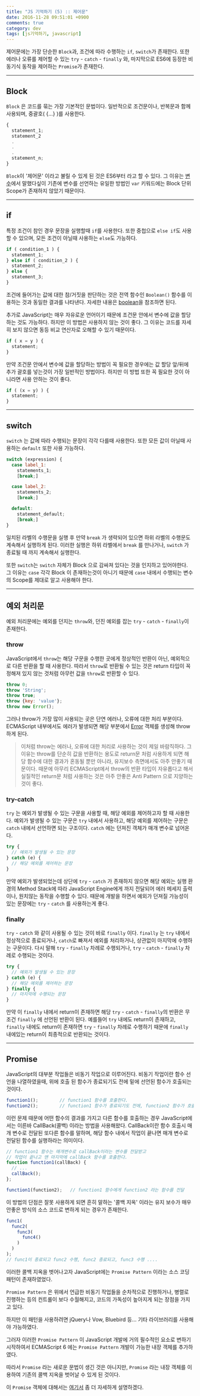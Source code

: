 ```yaml
---
title: "JS 기억하기 (5) :: 제어문"
date: 2016-11-28 09:51:01 +0900
comments: true
category: dev
tags: [js기억하기, javascript]
---
```


제어문에는 가장 단순한 `Block`과,
조건에 따라 수행하는 `if`, `switch`가 존재한다.
또한 에러나 오류를 제어할 수 있는 `try` - `catch` - `finally` 와,
마지막으로 ES6에 등장한 비동기식 동작을 제어하는 `Promise`가 존재한다.

---

## Block
`Block` 은 코드를 묶는 가장 기본적인 문법이다.
일반적으로 조건문이나, 반복문과 함께 사용되며, 중괄호( {...} )를 사용한다.

```js
{
  statement_1;
  statement_2
  .
  .
  .
  statement_n;
}
```

`Block`이 '제어문' 이라고 불릴 수 있게 된 것은 ES6부터 라고 할 수 있다.
그 이유는 [변수](./03-variable.ko-KR.md)에서 말했다싶이
기존에 변수를 선언하는 유일한 방법인 `var` 키워드에는 Block 단위 Scope가 존재하지 않았기 때문이다.

---

## if
특정 조건이 참인 경우 문장을 실행할때 `if`를 사용한다.
또한 중첩으로 `else if`도 사용할 수 있으며, 모든 조건이 아닐때 사용하는 `else`도 가능하다.

```js
if ( condition_1 ) {
  statement_1;
} else if ( condition_2 ) {
  statement_2;
} else {
  statement_3;
}
```

조건에 들어가는 값에 대한 참/거짓을 판단하는 것은 전역 함수인 `Boolean()` 함수를 이용하는 것과 동일한 결과를 나타낸다.
자세한 내용은 [boolean](/dev/post/5)을 참조하면 된다.

추가로 JavaScript는 매우 자유로운 언어이기 때문에 조건문 안에서 변수에 값을 할당하는 것도 가능하다.
하지만 이 방법은 사용하지 않는 것이 좋다.
그 이유는 코드를 자세히 보지 않으면 동등 비교 연산자로 오해할 수 있기 때문이다.

```js
if ( x = y ) {
  statement;
}
```

만약 조건문 안에서 변수에 값을 할당하는 방법이 꼭 필요한 경우에는
값 할당 앞/뒤에 추가 괄호를 넣는것이 가장 일반적인 방법이다.
하지만 이 방법 또한 꼭 필요한 것이 아니라면 사용 안하는 것이 좋다.

```js
if ( (x = y) ) {
  statement;
}
```

---

## switch
`switch` 는 값에 따라 수행되는 문장이 각각 다를때 사용한다.
또한 모든 값이 아닐때 사용하는 `default` 또한 사용 가능하다.

```js
switch (expression) {
  case label_1:
    statements_1;
    [break;]

  case label_2:
    statements_2;
    [break;]

  default:
    statement_default;
    [break;]
}
```

일치된 라벨의 수행문을 실행 후 만약 `break` 가 생략되어 있으면 하위 라벨의 수행문도 계속해서 실행하게 된다.
이러한 실행은 하위 라벨에서 `break` 를 만나거나, `switch` 가 종료될 때 까지 계속해서 실행한다.

또한 `switch`는 `switch` 자체가 Block 으로 감싸져 있다는 것을 인지하고 있어야한다.
그 이유는 `case` 각각 Block 이 존재하는것이 아니기 때문에
`case` 내에서 수행되는 변수의 Scope를 제대로 알고 사용해야 한다.

---

## 예외 처리문
예외 처리문에는 예외를 던지는 `throw`와,
던진 예외를 잡는 `try` - `catch` - `finally`이 존재한다.

### throw
JavaScript에서 `throw`는 해당 구문을 수행한 곳에게
정상적인 반환이 아닌, 예외적으로 다른 반환을 할 때 사용한다.
따라서 `throw`로 반환될 수 있는 것은 return 타입이 꼭 정해져 있지 않는 것처럼
아무런 값을 `throw`로 반환할 수 있다.

```js
throw 0;
throw 'String';
throw true;
throw {key: 'value'};
throw new Error();
```

그러나 throw가 가장 많이 사용되는 곳은 단연 에러나, 오류에 대한 처리 부분이다.
ECMAScript 내부에서도 에러가 발생되면 해당 부분에서 [Error](/dev/post/6) 객체를 생성해 throw하게 된다.

> 이처럼 throw는 에러나, 오류에 대한 처리로 사용하는 것이 제일 바람직하다.
그 이유는 throw를 단순히 값을 반환하는 용도로 return문 처럼 사용하게 되면
해당 함수에 대한 결과가 혼동될 뿐만 아니라, 유지보수 측면에서도 아주 안좋기 때문이다.
때문에 아무리 ECMAScript에서 throw의 반환 타입이 자유롭다고 해서 실질적인 return문 처럼 사용하는 것은
아주 안좋은 Anti Pattern 으로 지양하는 것이 좋다.

### try-catch
`try` 는 예외가 발생될 수 있는 구문을 사용할 때, 해당 예외를 제어하고자 할 때 사용한다.
예외가 발생될 수 있는 구문은 `try` 내에서 사용하고,
해당 예외를 제어하는 구문은 `catch` 내에서 선언하면 되는 구조이다.
`catch` 에는 던져진 객체가 매개 변수로 넘어온다.

```js
try {
  // 예외가 발생될 수 있는 문장
} catch (e) {
  // 해당 예외를 제어하는 문장
}
```

만약 예외가 발생되었는데 상단에 `try` - `catch` 가 존재하지 않으면
해당 예외는 실행 환경의 Method Stack에 따라 JavaScript Engine에게 까지 전달되어
에러 메세지 출력이나, 원치않는 동작을 수행할 수 있다.
때문에 개발을 하면서 예외가 던져질 가능성이 있는 문장에는 `try` - `catch` 를 사용하는게 좋다.

### finally
`try` - `catch` 와 같이 사용될 수 있는 것이 바로 `finally` 이다.
`finally` 는 `try` 내에서 정상적으로 종료되거나, `catch`로 빠져서 예외를 처리하거나,
상관없이 마지막에 수행하는 구문이다.
다시 말해 `try` - `finally` 차례로 수행되거나, `try` - `catch` - `finally` 차례로 수행되는 것이다.

```js
try {
  // 예외가 발생될 수 있는 문장
} catch (e) {
  // 해당 예외를 제어하는 문장
} finally {
  // 마지막에 수행되는 문장
}
```

만약 이 `finally` 내에서 return이 존재하면 해당 `try` - `catch` - `finally`의 반환은 무조건 `finally` 에 선언된 반환이 된다.
예를들어 `try` 내에도 return이 존재하고, `finally` 내에도 return이 존재하면
`try` - `finally` 차례로 수행하기 때문에 `finally` 내에있는 return이 최종적으로 반환되는 것이다.

---

## <span class="img-es6"></span> Promise
JavaScript의 대부분 작업들은 비동기 작업으로 이루어진다.
비동기 작업이란 함수 선언을 나열하였을때, 위에 호출 된 함수가 종료되기도 전에 밑에 선언된 함수가 호출되는 것이다.

```js
function1();		// function1 함수를 호출한다.
function2();		// function1 함수가 종료되기도 전에, function2 함수가 호출된다.
```

이런 문제 때문에 어떤 함수의 결과를 가지고 다른 함수를 호출하는 경우
JavaScript에서는 이른바 CallBack(콜백) 이라는 방법을 사용해왔다.
CallBack이란 함수 호출시 매개 변수로 전달된 또다른 함수를 말하며,
해당 함수 내에서 작업이 끝나면 매개 변수로 전달된 함수를 실행하라는 의미이다.

```js
// function1 함수는 매개변수로 callBack이라는 변수를 전달받고
// 작업이 끝나고 맨 마지막에 callBack 함수를 호출한다.
function function1(callBack) {
  // ...
  callBack();
};

function1(function2);	// function1 함수에게 function2 라는 함수를 전달
```

이 방법의 단점은 잘못 사용하게 되면 흔히 말하는 '콜백 지옥' 이라는
유지 보수가 매우 안좋은 방식의 소스 코드로 변하게 되는 경우가 존재한다.

```js
func1(
  func2(
    func3(
      func4()
    )
  )
);
// func1이 종료되고 func2 수행, func2 종료되고, func3 수행 ....
```

이러한 콜백 지옥을 벗어나고자 JavaScript에는 `Promise Pattern` 이라는 소스 코딩 패턴이 존재하였었다.

`Promise Pattern` 은 위에서 언급한 비동기 작업들을 순차적으로 진행하거나,
병렬로 진행하는 등의 컨트롤이 보다 수월해지고, 코드의 가독성이 높아지게 되는 장점을 가지고 있다.

하지만 이 패턴을 사용하려면 jQuery나 Vow, Bluebird 등... 기타 라이브러리를 사용해야 가능하였다.

그러자 이러한 `Promise Pattern` 이 JavaScript 개발에 거의 필수적인 요소로 변하기 시작하여서
ECMAScript 6 에는 `Promise Pattern` 개발이 가능한 내장 객체를 추가하였다.

따라서 `Promise` 라는 새로운 문법이 생긴 것은 아니지만,
`Promise` 라는 내장 객체를 이용하여 기존의 콜백 지옥을 벗어날 수 있게 된 것이다.

이 `Promise` 객체에 대해서는 [여기서](/dev/post/7) 좀 더 자세하게 설명하겠다.
